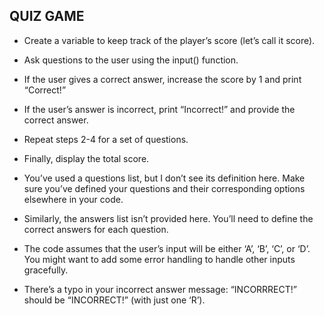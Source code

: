 ## QUIZ GAME

- Create a variable to keep track of the player’s score (let’s call it score).

- Ask questions to the user using the input() function.

- If the user gives a correct answer, increase the score by 1 and print “Correct!”

- If the user’s answer is incorrect, print “Incorrect!” and provide the correct answer.

- Repeat steps 2-4 for a set of questions.

- Finally, display the total score.

- You’ve used a questions list, but I don’t see its definition here. Make sure you’ve defined your questions and their corresponding options elsewhere in your code.

- Similarly, the answers list isn’t provided here. You’ll need to define the correct answers for each question.

- The code assumes that the user’s input will be either ‘A’, ‘B’, ‘C’, or ‘D’. You might want to add some error handling to handle other inputs gracefully.

- There’s a typo in your incorrect answer message: “INCORRRECT!” should be “INCORRECT!” (with just one ‘R’).
